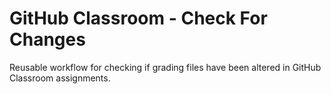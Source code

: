 # GitHub Classroom - Check For Changes

Reusable workflow for checking if grading files have been altered in GitHub Classroom assignments.
